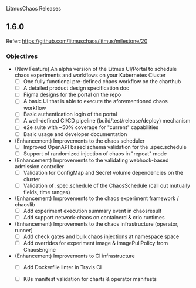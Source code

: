 LitmusChaos Releases

## 1.6.0

Refer: https://github.com/litmuschaos/litmus/milestone/20

### Objectives

- (New Feature) An alpha version of the Litmus UI/Portal to schedule chaos experiments and workflows on your Kubernetes Cluster
  * [ ] One fully functional pre-defined chaos workflow on the charthub
  * [ ] A detailed product design specification doc 
  * [ ] Figma designs for the portal on the repo
  * [ ] A basic UI that is able to execute the aforementioned chaos workflow
  * [ ] Basic authentication login of the portal
  * [ ] A well-defined CI/CD pipeline (build/test/release/deploy) mechanism 
  * [ ] e2e suite with ~50% coverage for "current" capabilities
  * [ ] Basic usage and developer documentation

- (Enhancement) Improvements to the chaos scheduler 
  * [ ] Improved OpenAPI based schema validation for the .spec.schedule 
  * [ ] Support of randomized injection of chaos in "repeat" mode

- (Enhancement) Improvements to the validating webhook-based admission controller
  * [ ] Validation for ConfigMap and Secret volume dependencies on the cluster
  * [ ] Validation of .spec.schedule of the ChaosSchedule (call out mutually fields, time ranges)

- (Enhancement) Improvements to the chaos experiment framework / chaoslib
  * [ ] Add experiment execution summary event in chaosresult 
  * [ ] Add support network-chaos on containerd & crio runtimes

- (Enhancement) Improvements to the chaos infrastructure (operator, runner) 
  * [ ] Add check gates and bulk chaos injections at namespace space
  * [ ] Add overrides for experiment image & imagePullPolicy from ChaosEngine
  
- (Enhancement) Improvements to CI infrastructure
  * [ ] Add Dockerfile linter in Travis CI
  * [ ] K8s manifest validation for charts & operator manifests
  
 
